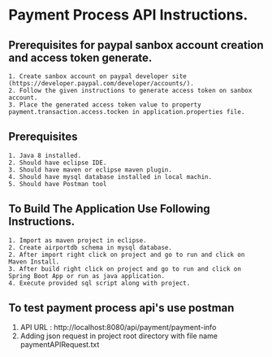 # Payment Process API Instructions.
## Prerequisites for paypal sanbox account creation and access token generate.
    1. Create sanbox account on paypal developer site (https://developer.paypal.com/developer/accounts/).
	2. Follow the given instructions to generate access token on sanbox account.
	3. Place the generated access token value to property payment.transaction.access.tocken in application.properties file.

## Prerequisites
	1. Java 8 installed.
	2. Should have eclipse IDE.
	3. Should have maven or eclipse maven plugin.
	4. Should have mysql database installed in local machin.
	5. Should have Postman tool

## To Build The Application Use Following Instructions.
	1. Import as maven project in eclipse. 
	2. Create airportdb schema in mysql database.
    2. After import right click on project and go to run and click on Maven Install.
    3. After build right click on project and go to run and click on Spring Boot App or run as java application.
    4. Execute provided sql script along with project.

## To test payment process api's use postman

   1. API URL : http://localhost:8080/api/payment/payment-info
   2. Adding json request in project root directory with file name paymentAPIRequest.txt
	
